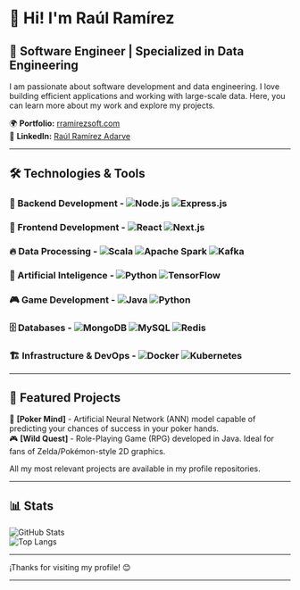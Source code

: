 # 👋 Hi! I'm Raúl Ramírez

## 🚀 Software Engineer | Specialized in Data Engineering  

I am passionate about software development and data engineering. I love building efficient applications and working with large-scale data. Here, you can learn more about my work and explore my projects.  

🌍 **Portfolio:** [rramirezsoft.com](http://rramirezsoft.com)  
💼 **LinkedIn:** [Raúl Ramírez Adarve](https://www.linkedin.com/in/raul-ramirez-adarve/)  
 
---  

## 🛠️ Technologies & Tools  

### 🚀 Backend Development - ![Node.js](https://img.shields.io/badge/Node.js-339933?style=for-the-badge&logo=node.js&logoColor=white) ![Express.js](https://img.shields.io/badge/Express.js-000000?style=for-the-badge&logo=express&logoColor=white)  

### 🎨 Frontend Development - ![React](https://img.shields.io/badge/React-61DAFB?style=for-the-badge&logo=react&logoColor=black) ![Next.js](https://img.shields.io/badge/Next.js-000000?style=for-the-badge&logo=next.js&logoColor=white)  

### 🔥 Data Processing - ![Scala](https://img.shields.io/badge/Scala-DC322F?style=for-the-badge&logo=scala&logoColor=white) ![Apache Spark](https://img.shields.io/badge/Apache%20Spark-FDEE21?style=for-the-badge&logo=apachespark&logoColor=black) ![Kafka](https://img.shields.io/badge/Apache%20Kafka-231F20?style=for-the-badge&logo=apachekafka&logoColor=white)  

### 🤖 Artificial Inteligence - ![Python](https://img.shields.io/badge/Python-3776AB?style=for-the-badge&logo=python&logoColor=white) ![TensorFlow](https://img.shields.io/badge/TensorFlow-FF6F00?style=for-the-badge&logo=tensorflow&logoColor=white)  

### 🎮 Game Development - ![Java](https://img.shields.io/badge/Java-007396?style=for-the-badge&logo=java&logoColor=white) ![Python](https://img.shields.io/badge/Python-3776AB?style=for-the-badge&logo=python&logoColor=white)  

### 🗄️ Databases - ![MongoDB](https://img.shields.io/badge/MongoDB-47A248?style=for-the-badge&logo=mongodb&logoColor=white) ![MySQL](https://img.shields.io/badge/MySQL-4479A1?style=for-the-badge&logo=mysql&logoColor=white) ![Redis](https://img.shields.io/badge/Redis-DC382D?style=for-the-badge&logo=redis&logoColor=white)

### 🏗️ Infrastructure & DevOps - ![Docker](https://img.shields.io/badge/Docker-2496ED?style=for-the-badge&logo=docker&logoColor=white) ![Kubernetes](https://img.shields.io/badge/Kubernetes-326CE5?style=for-the-badge&logo=kubernetes&logoColor=white)  

---  

## 📌 Featured Projects  

🤖 **[Poker Mind]** - Artificial Neural Network (ANN) model capable of predicting your chances of success in your poker hands.  
🎮 **[Wild Quest]** - Role-Playing Game (RPG) developed in Java. Ideal for fans of Zelda/Pokémon-style 2D graphics.  

All my most relevant projects are available in my profile repositories.

---  

## 📊 Stats  

![GitHub Stats](https://github-readme-stats.vercel.app/api?username=rramirezsoft&show_icons=true&theme=radical)  
![Top Langs](https://github-readme-stats.vercel.app/api/top-langs/?username=rramirezsoft&layout=compact&theme=radical)  

---  

¡Thanks for visiting my profile! 😊


---  
